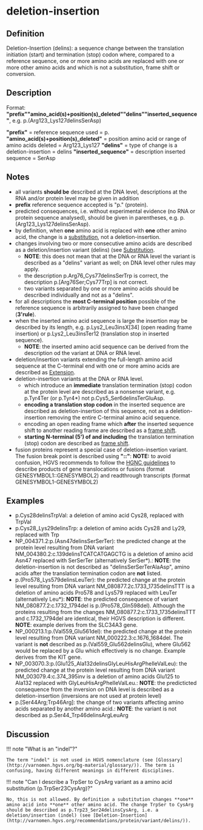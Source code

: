
# deletion-insertion

## Definition

Deletion-Insertion (delins): a sequence change between the translation initiation (start) and termination (stop) codon where, compared to a reference sequence, one or more amino acids are replaced with one or more other amino acids and which is not a substitution, frame shift or conversion.

## Description

Format:   **"prefix""amino_acid(s)+position(s)\_deleted""delins""inserted\_sequence"**,  e.g. p.(Arg123\_Lys127delinsSerAsp)

**"prefix"**  =  reference sequence used  =  p.
**"amino\_acid(s)+position(s)\_deleted"**  =  position amino acid or range of amino acids deleted  =  Arg123\_Lys127
**"delins"**  =  type of change is a deletion-insertion  =  delins
**"inserted_sequence"**  =  description inserted sequence  =  SerAsp

## Notes

* all variants **should be** described at the DNA level, descriptions at the RNA and/or protein level may be given in addition
* **prefix** reference sequence accepted is "p." (protein).
* predicted consequences, i.e. without experimental evidence (no RNA or protein sequence analysed), should be given in parentheses, e.g. p.(Arg123_Lys127delinsSerAsp).
* by definition, when **one** amino acid is replaced with **one** other amino acid, the change is a [substitution](../substitution/), not a deletion-insertion.
* changes involving two or more consecutive amino acids are described as a deletion/insertion variant (delins) (see [Substitution](../substitution/).
    * **NOTE**:    this does not mean that at the DNA or RNA level the variant is described as a "delins" variant as well; on DNA level other rules may apply.
    * the description p.Arg76\_Cys77delinsSerTrp is correct, the description p.[Arg76Ser;Cys77Trp] is not correct.
    * two variants separated by one or more amino acids should be described individually and not as a "delins".
* for all descriptions the **most C-terminal position** possible of the reference sequence is arbitrarily assigned to have been changed (**3'rule**).
* when the inserted amino acid sequence is large the insertion may be described by its length, e.g. p.Lys2\_Leu3insX[34] (open reading frame insertion) or p.Lys2\_Leu3insTer12 (translation stop in inserted sequence).
    * **NOTE**:    the inserted amino acid sequence can be derived from the description od the variant at DNA or RNA level.
* deletion/insertion variants extending the full-length amino acid sequence at the C-terminal end with one or more amino acids are described as [Extension](../extension).
* deletion-insertion variants at the DNA or RNA level.
    * which introduce an **immediate** translation termination (stop) codon at the protein level are described as a nonsense variant, e.g. p.Tyr4Ter (or p.Tyr4*) not p.Cys5\_Ser6delinsTerGluAsp.
    * **encoding a translation stop codon** in the inserted sequence are described as deletion-insertion of this sequence, not as a deletion-insertion removing the entire C-terminal amino acid sequence.
    * encoding an open reading frame which **after** the inserted sequence shift to another reading frame are described as a [frame shift](../frameshift/).
    * **starting N-terminal (5') of and including** the translation termination (stop) codon are described as [frame shift](../frameshift).
* fusion proteins represent a special case of deletion-insertion variant. The fusion break point is described using **"::"**: **NOTE:**    to avoid confusion, HGVS recommends to follow the [HGNC guidelines](https://www.genenames.org/about/guidelines/) to describe products of gene translocations or fusions (format GENESYMBOL1::GENESYMBOL2) and readthrough transcripts (format GENESYMBOL1-GENESYMBOL2)

## Examples

* p.Cys28delinsTrpVal: a deletion of amino acid Cys28, replaced with TrpVal
* p.Cys28_Lys29delinsTrp: a deletion of amino acids Cys28 and Ly29, replaced with Trp
* NP\_004371.2:p.(Asn47delinsSerSerTer): the predicted change at the protein level resulting from DNA variant NM\_004380.2:c.139delinsTCATCATGAGCTG is a deletion of amino acid Asn47  replaced with SerSerTer (alternatively SerSer\*).: **NOTE**: the deletion-insertion is not described as "delinsSerSerTerAlaAsp", amino acids after the translation termination codon are **not** listed.
* p.(Pro578\_Lys579delinsLeuTer): the predicted change at the protein level resulting from DNA variant NM\_080877.2c.1733\_1735delinsTTT is a deletion of amino acids Pro578 and Lys579 replaced with LeuTer (alternatively Leu\*): **NOTE**: the predicted consequence of variant NM\_080877.2:c.1732\_1794del is p.(Pro578\_Gln598del). Although the proteins resulting from the changes NM\_080877.2:c.1733\_1735delinsTTT and c.1732\_1794del are identical, their HGVS description is different. **NOTE**: example derives from the SLC34A3 gene.
* NP\_000213.1:p.(Val559_Glu561del): the predicted change at the protein level resulting from DNA variant NM\_000222.3:c.1676\_1684del. The variant is **not** described as p.(Val559_Glu562delinsGlu), where Glu562 would be replaced by a Glu which effectively is no change. Example derives from the KIT gene.
* NP\_003070.3:p.(Glu125_Ala132delinsGlyLeuHisArgPheIleValLeu): the predicted change at the protein level resulting from DNA variant NM\_003079.4:c.374\_395inv is a deletion of amino acids Glu125 to Ala132 replaced with GlyLeuHisArgPheIleValLeu.: **NOTE**: the predicticted consequence from the inversion on DNA level is described as a deletion-insertion (inversions are not used at protein level)
* p.[Ser44Arg;Trp46Arg]: the change of two variants affecting amino acids separated by another amino acid.: **NOTE**: the variant is not described as p.Ser44_Trp46delinsArgLeuArg

## Discussion

!!! note "What is an "indel"?"

    The term "indel" is not used in HGVS nomenclature (see [Glossary](http://varnomen.hgvs.org/bg-material/glossary/)). The term is confusing, having different meanings in different disciplines.

!!! note "Can I describe a TrpSer to CysArg variant as a amino acid substitution (p.TrpSer23CysArg)?"

    No, this is not allowed. By definition a substitution changes **one** amino acid into **one** other amino acid. The change TrpSer to CysArg should be described as p.Trp23_Ser24delinsCysArg, i.e. a deletion/insertion (indel) (see [Deletion-Insertion](http://varnomen.hgvs.org/recommendations/protein/variant/delins/)).
